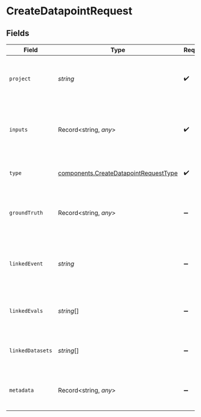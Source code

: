 # CreateDatapointRequest


## Fields

| Field                                                                                          | Type                                                                                           | Required                                                                                       | Description                                                                                    |
| ---------------------------------------------------------------------------------------------- | ---------------------------------------------------------------------------------------------- | ---------------------------------------------------------------------------------------------- | ---------------------------------------------------------------------------------------------- |
| `project`                                                                                      | *string*                                                                                       | :heavy_check_mark:                                                                             | UUID for the project to which the datapoint belongs                                            |
| `inputs`                                                                                       | Record<string, *any*>                                                                          | :heavy_check_mark:                                                                             | Arbitrary JSON object containing the inputs for the datapoint                                  |
| `type`                                                                                         | [components.CreateDatapointRequestType](../../models/components/createdatapointrequesttype.md) | :heavy_check_mark:                                                                             | Type of datapoint - "event" or "session"                                                       |
| `groundTruth`                                                                                  | Record<string, *any*>                                                                          | :heavy_minus_sign:                                                                             | Expected output JSON object for the datapoint                                                  |
| `linkedEvent`                                                                                  | *string*                                                                                       | :heavy_minus_sign:                                                                             | Event id for the event from which the datapoint was created                                    |
| `linkedEvals`                                                                                  | *string*[]                                                                                     | :heavy_minus_sign:                                                                             | Ids of evaluations where the datapoint is included                                             |
| `linkedDatasets`                                                                               | *string*[]                                                                                     | :heavy_minus_sign:                                                                             | Ids of all datasets that include the datapoint                                                 |
| `metadata`                                                                                     | Record<string, *any*>                                                                          | :heavy_minus_sign:                                                                             | Any additional metadata for the datapoint                                                      |